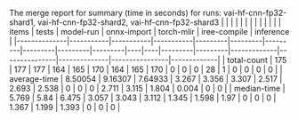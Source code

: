The merge report for summary (time in seconds) for runs: vai-hf-cnn-fp32-shard1, vai-hf-cnn-fp32-shard2, vai-hf-cnn-fp32-shard3
|              |           |           |           |         |         |         |         |         |         |    |    |   items |   tests |   model-run |   onnx-import |   torch-mlir |   iree-compile |   inference |
|--------------|-----------|-----------|-----------|---------|---------|---------|---------|---------|---------|----|----|---------|---------|-------------|---------------|--------------|----------------|-------------|
| total-count  | 175       | 177       | 177       | 164     | 165     | 170     | 164     | 165     | 170     |  0 |  0 |       0 |  28     |       1     |         0     |        0     |              0 |           0 |
| average-time |   8.50054 |   9.16307 |   7.64933 |   3.267 |   3.356 |   3.307 |   2.517 |   2.693 |   2.538 |  0 |  0 |       0 |   2.711 |       3.115 |         1.804 |        0.004 |              0 |           0 |
| median-time  |   5.769   |   5.84    |   6.475   |   3.057 |   3.043 |   3.112 |   1.345 |   1.598 |   1.97  |  0 |  0 |       0 |   1.367 |       1.199 |         1.393 |        0     |              0 |           0 |
